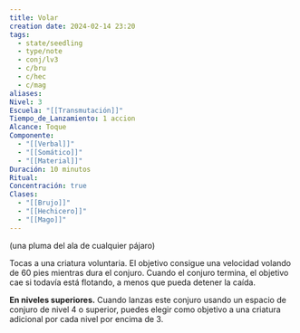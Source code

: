 ```yaml
---
title: Volar
creation date: 2024-02-14 23:20
tags:
  - state/seedling
  - type/note
  - conj/lv3
  - c/bru
  - c/hec
  - c/mag
aliases: 
Nivel: 3
Escuela: "[[Transmutación]]"
Tiempo_de_Lanzamiento: 1 accion
Alcance: Toque
Componente:
  - "[[Verbal]]"
  - "[[Somático]]"
  - "[[Material]]"
Duración: 10 minutos
Ritual: 
Concentración: true
Clases:
  - "[[Brujo]]"
  - "[[Hechicero]]"
  - "[[Mago]]"
---
```

(una pluma del ala de cualquier pájaro)

Tocas a una criatura voluntaria. El objetivo consigue una velocidad volando de 60 pies mientras dura el conjuro. Cuando el conjuro termina, el objetivo cae si todavía está flotando, a menos que pueda detener la caída.

**En niveles superiores.** Cuando lanzas este conjuro usando un espacio de conjuro de nivel 4 o superior, puedes elegir como objetivo a una criatura adicional por cada nivel por encima de 3.